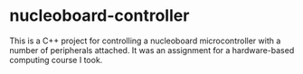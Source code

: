 # nucleoboard-controller
This is a C++ project for controlling a nucleoboard microcontroller with a number of peripherals attached. It was an assignment for a hardware-based computing course I took.
